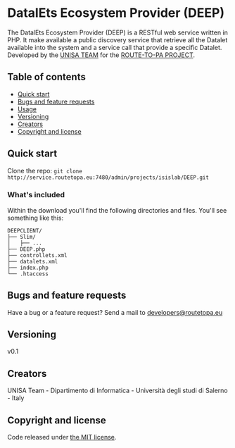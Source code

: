 # DatalEts Ecosystem Provider (DEEP)

The DatalEts Ecosystem Provider (DEEP) is a RESTful web service written in PHP. It make available a public discovery service that retrieve all the Datalet available into the system and a service call that provide a specific Datalet.
Developed by the [UNISA TEAM](http://www.isislab.it/) for the [ROUTE-TO-PA PROJECT](http://www.routetopa.eu/).


## Table of contents

* [Quick start](#quick-start)
* [Bugs and feature requests](#bugs-and-feature-requests)
* [Usage](#usage)
* [Versioning](#versioning)
* [Creators](#creators)
* [Copyright and license](#copyright-and-license)


## Quick start

Clone the repo: `git clone http://service.routetopa.eu:7480/admin/projects/isislab/DEEP.git`

### What's included

Within the download you'll find the following directories and files. You'll see something like this:

```
DEEPCLIENT/
├── Slim/
│   ├── ...
├── DEEP.php
├── controllets.xml
├── datalets.xml
├── index.php
└── .htaccess
```

## Bugs and feature requests

Have a bug or a feature request? 
Send a mail to developers@routetopa.eu

## Versioning
v0.1

## Creators
UNISA Team - Dipartimento di Informatica - Università degli studi di Salerno - Italy

## Copyright and license

Code released under [the MIT license](https://opensource.org/licenses/MIT).
